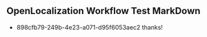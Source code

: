 ## OpenLocalization Workflow Test MarkDown
* 898cfb79-249b-4e23-a071-d95f6053aec2 
thanks!<!--HONumber=Mar16_HO2-->
